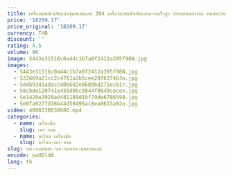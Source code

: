 ```yaml
---
title: เครื่องผสมน้ําเสียแบบจุ่มสแตนเลส 304 เครื่องบําบัดน้ําเสียและความเร็วสูง ประหยัดพลังงาน ทนต่อการกัดกร่อน
price: '18209.17'
price_original: '18209.17'
currency: THB
discount: ''
rating: 4.5
volume: 96
image: S443e31516c0a44c1b7a0f2412a395f98N.jpg
images:
  - S443e31516c0a44c1b7a0f2412a395f98N.jpg
  - S22669a21cc2c4761a2b5cee2076374b3o.jpg
  - Sd4b9341adacc40b682e0609bd275ecb1r.jpg
  - S8cbde120741e455d9bc9844f8649cecev.jpg
  - Se1426e2028ad481189d1bf79de6786598.jpg
  - Se0fa0277d36b44d59495ac8ea0633a92o.jpg
video: 4000238638686.mp4
categories:
  - name: เครื่องมือ
    slug: เคร-องม
  - name: อะไหล่ เครื่องมือ
    slug: อะไหล-เคร-องม
slug: เคร-องผสมน-าเส-ยแบบจ-มสแตนเลส
encode: ooUDldA
lang: th
---
```

  